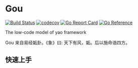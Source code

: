 # Gou

[![Build Status](https://app.travis-ci.com/YaoApp/gou.svg?token=Jqysc4yfkBQZkf1VWXhK&branch=main)](https://travis-ci.com/github/YaoApp/gou)
[![codecov](https://codecov.io/gh/YaoApp/gou/branch/main/graph/badge.svg?token=0Y9nhoBud9)](https://codecov.io/gh/YaoApp/gou)
[![Go Report Card](https://goreportcard.com/badge/github.com/YaoApp/gou)](https://goreportcard.com/report/github.com/YaoApp/gou)
[![Go Reference](https://pkg.go.dev/badge/github.com/yaoapp/gou.svg)](https://pkg.go.dev/github.com/yaoapp/gou)

The low-code model of yao framework

Gou 来自易经姤卦。《象》曰: 天下有风，姤。后以施命诰四方。

## 快速上手
